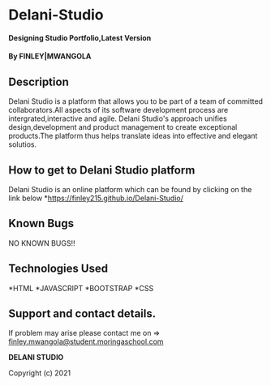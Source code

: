 # Delani-Studio
#### Designing Studio Portfolio,Latest Version
#### By **FINLEY|MWANGOLA**
## Description
Delani Studio is a platform that allows you to be part of a team of committed collaborators.All aspects of its software development process are intergrated,interactive and agile.
Delani Studio's approach unifies design,development and product management to create exceptional products.The platform thus helps  translate  ideas into effective and elegant solutios.

## How to get to Delani Studio platform
Delani Studio is an online platform which can be found by clicking on the link below
*https://finley215.github.io/Delani-Studio/



## Known Bugs
NO KNOWN BUGS!!


## Technologies Used
*HTML
*JAVASCRIPT
*BOOTSTRAP
*CSS

## Support and contact details.
If problem may arise please contact me on => finley.mwangola@student.moringaschool.com
 
   **DELANI STUDIO**
   
  Copyright (c) 2021
